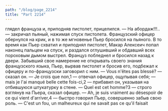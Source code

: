 ```yaml
---
path: "/blog/page_2214"
title: "Part 2214"
---
```


глядел француза и, приподняв пистолет, прицелился.
— На абордаж!!!.. — закричал пьяный, нажимая спуск пистолета. Французский офицер обернулся на крик, и в то же мгновенье Пьер бросился на пьяного. В то время как Пьер схватил и приподнял пистолет, Макар Алексеич попал наконец пальцем на спуск, и раздался оглушивший и обдавший всех пороховым дымом выстрел. Француз побледнел и бросился назад к двери.
Забывший свое намерение не открывать своего знания французского языка, Пьер, вырвав пистолет и бросив его, подбежал к офицеру и по-французски заговорил с ним.
— Vous n'êtes pas blessé? — сказал он.
— Je crois que non,1 — отвечал офицер, ощупывая себя; — mais je l'аі manqué belle cette fois-ci,2 — прибавил он, указывая на отбившуюся штукатурку в стене. — Quel est cet homme?3 — строго взглянув на Пьера, сказал офицер.
— Ah, je suis vraiment au désespoir de ce qui vient d'arriver,4 — быстро говорил Пьер, совершенно забыв свою роль. — C'est un fou, un malheureux qui ne savait pas ce qu'il faisait
